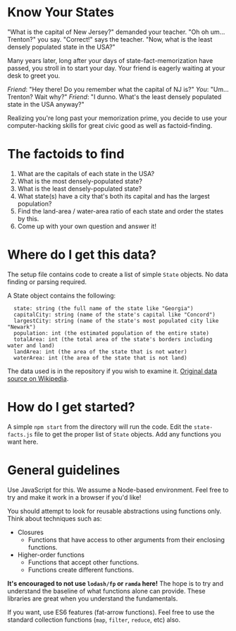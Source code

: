 # Know Your States

"What is the capital of New Jersey?" demanded your teacher.
"Oh oh um... Trenton?" you say.
"Correct!" says the teacher. "Now, what is the least densely populated state in the USA?"

Many years later, long after your days of state-fact-memorization have passed, you stroll in to start your day.
Your friend is eagerly waiting at your desk to greet you.

*Friend*: "Hey there! Do you remember what the capital of NJ is?"
*You*: "Um... Trenton? Wait why?"
*Friend*: "I dunno. What's the least densely populated state in the USA anyway?"

Realizing you're long past your memorization prime, you decide to use your computer-hacking skills for great civic good
as well as factoid-finding.

# The factoids to find

1. What are the capitals of each state in the USA?
1. What is the most densely-populated state?
1. What is the least densely-populated state?
1. What state(s) have a city that's both its capital and has the largest population?
1. Find the land-area / water-area ratio of each state and order the states by this.
1. Come up with your own question and answer it!

# Where do I get this data?

The setup file contains code to create a list of simple `State` objects. No data finding or parsing required.

A State object contains the following:

```
  state: string (the full name of the state like "Georgia")
  capitalCity: string (name of the state's capital like "Concord")
  largestCity: string (name of the state's most populated city like "Newark")
  population: int (the estimated population of the entire state)
  totalArea: int (the total area of the state's borders including water and land)
  landArea: int (the area of the state that is not water)
  waterArea: int (the area of the state that is not land)
```

The data used is in the repository if you wish to examine it. [Original data source on Wikipedia](https://en.wikipedia.org/wiki/List_of_states_and_territories_of_the_United_States).

# How do I get started?

A simple `npm start` from the directory will run the code. 
Edit the `state-facts.js` file to get the proper list of `State` objects. Add any functions you want here.

# General guidelines

Use JavaScript for this. We assume a Node-based environment. Feel free to try and make it work in a browser if you'd like!

You should attempt to look for reusable abstractions using functions only. Think about techniques such as:

* Closures
  * Functions that have access to other arguments from their enclosing functions.
* Higher-order functions
  * Functions that accept other functions.
  * Functions create different functions.

**It's encouraged to not use `lodash/fp` or `ramda` here!** The hope is to try and understand the baseline of what functions alone can provide. These libraries are great when you understand the fundamentals.

If you want, use ES6 features (fat-arrow functions). Feel free to use the standard collection functions (`map`, `filter`, `reduce`, etc) also.
